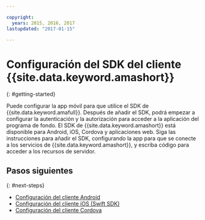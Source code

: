 ```yaml
---

copyright:
  years: 2015, 2016, 2017
lastupdated: "2017-01-15"

---
```


# Configuración del SDK del cliente {{site.data.keyword.amashort}}
{: #getting-started}

Puede configurar la app móvil para que utilice el SDK de {{site.data.keyword.amafull}}.  Después de añadir el SDK, podrá empezar a configurar la autenticación y la autorización para acceder a la aplicación del programa de fondo.  El SDK de {{site.data.keyword.amashort}} está disponible para Android, iOS, Cordova y aplicaciones web. Siga las instrucciones para añadir el SDK, configurando la app para que se conecte a los servicios de {{site.data.keyword.amashort}}, y escriba código para acceder a los recursos de servidor.


## Pasos siguientes
{: #next-steps}

* [Configuración del cliente Android](getting-started-android.html)
* [Configuración del cliente iOS (Swift SDK)](getting-started-ios-swift-sdk.html)
* [Configuración del cliente Cordova](getting-started-cordova.html)
